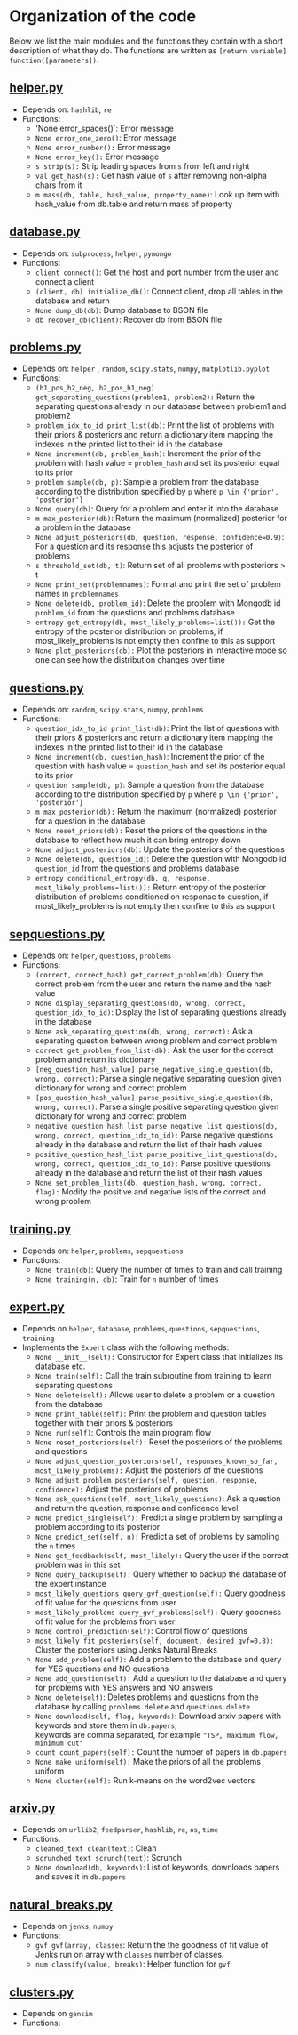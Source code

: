 # Organization of the code

Below we list the main modules and the functions they contain with a short description of what they do. The
functions are written as `[return variable] function([parameters])`.

## [helper.py](helper.py)

* Depends on: `hashlib`, `re`
* Functions:
    - 'None error_spaces()`: Error message
    - `None error_one_zero()`: Error message
    - `None error_number():` Error message
    - `None error_key():` Error message
    - `s strip(s):` Strip leading spaces from `s` from left and right
    - `val get_hash(s):` Get hash value of `s` after removing non-alpha chars from it
    - `m mass(db, table, hash_value, property_name)`: Look up item with hash_value
     from db.table and return mass of property
    
    
## [database.py](database.py)

* Depends on: `subprocess`, `helper`, `pymongo`
* Functions:
    - `client connect()`: Get the host and port number from the user and connect a client
    - `(client, db) initialize_db()`: Connect client, drop all tables in the database and return
    - `None dump_db(db)`: Dump database to BSON file
    - `db recover_db(client)`: Recover db from BSON file
    
## [problems.py](problems.py)

* Depends on: `helper` , `random`, `scipy.stats`, `numpy`, `matplotlib.pyplot`
* Functions:
    - `(h1_pos_h2_neg, h2_pos_h1_neg) get_separating_questions(problem1, problem2):`  Return the separating questions 
    already in our database between problem1 and problem2
    - `problem_idx_to_id print_list(db)`: Print the list of problems with their priors & posteriors and return
    a dictionary item mapping the indexes in the printed list to their id in the database
    - `None increment(db, problem_hash)`: Increment the prior of the problem with hash value = `problem_hash` 
    and set its posterior equal to its prior
    - `problem sample(db, p)`: Sample a problem from the database according to the distribution specified by `p`
    where `p \in {'prior', 'posterior'}`
    - `None query(db)`: Query for a problem and enter it into the database
    - `m max_posterior(db)`: Return the maximum (normalized) posterior for a problem in the database
    - `None adjust_posteriors(db, question, response, confidence=0.9)`: For a question and its response 
    this adjusts the posterior of problems
    - `s threshold_set(db, t)`: Return set of all problems with posteriors > t
    - `None print_set(problemnames)`: Format and print the set of problem names in `problemnames` 
    - `None delete(db, problem_id)`: Delete the problem with Mongodb id `problem_id` from the questions and
    problems database
    - `entropy get_entropy(db, most_likely_problems=list()):` Get the entropy of the posterior distribution on
    problems, if most_likely_problems is not empty then confine to this as support
    - `None plot_posteriors(db):` Plot the posteriors in interactive mode so one can see how the distribution
    changes over time
    
## [questions.py](questions.py)

* Depends on: `random`, `scipy.stats`, `numpy`, `problems`
* Functions:
    - `question_idx_to_id print_list(db)`: Print the list of questions with their priors & posteriors and return
    a dictionary item mapping the indexes in the printed list to their id in the database
    - `None increment(db, question_hash)`: Increment the prior of the question with hash value = `question_hash` 
    and set its posterior equal to its prior 
    - `question sample(db, p)`: Sample a question from the database according to the distribution specified by `p`
    where `p \in {'prior', 'posterior'}`
    - `m max_posterior(db):` Return the maximum (normalized) posterior for a question in the database
    - `None reset_priors(db):` Reset the priors of the questions in the database to reflect how much 
    it can bring entropy down
    - `None adjust_posteriors(db)`: Update the posteriors of the questions
    - `None delete(db, question_id)`: Delete the question with Mongodb id `question_id` from the questions
    and problems database
    - `entropy conditional_entropy(db, q, response, most_likely_problems=list()):` Return entropy of the 
    posterior distribution of problems conditioned on response to question, if most_likely_problems is not
    empty then confine to this as support
    
## [sepquestions.py](sepquestions.py)

* Depends on: `helper`, `questions`, `problems`
* Functions: 
    - `(correct, correct_hash) get_correct_problem(db)`: Query the correct problem from the user and return the
     name and the hash value
    - `None display_separating_questions(db, wrong, correct, question_idx_to_id)`: Display the list of separating 
    questions already in the database
    - `None ask_separating_question(db, wrong, correct):` Ask a separating question between wrong problem
     and correct problem
    - `correct get_problem_from_list(db):` Ask the user for the correct problem and return its dictionary
    - `[neg_question_hash_value] parse_negative_single_question(db, wrong, correct)`: Parse a single negative 
    separating question given dictionary for wrong and correct problem
    - `[pos_question_hash_value] parse_positive_single_question(db, wrong, correct)`: Parse a single positive 
    separating question given dictionary for wrong and correct problem
    - `negative_question_hash_list parse_negative_list_questions(db, wrong, correct, question_idx_to_id):` Parse
     negative questions already in the database and return the list of their hash values
    - `positive_question_hash_list parse_positive_list_questions(db, wrong, correct, question_idx_to_id):` Parse
     positive questions already in the database and return the list of their hash values 
    - `None set_problem_lists(db, question_hash, wrong, correct, flag):` Modify the positive and negative lists
     of the correct and wrong problem



## [training.py](training.py)

* Depends on: `helper`, `problems`, `sepquestions`
* Functions: 
    - `None train(db)`: Query the number of times to train and call training
    - `None training(n, db)`: Train for `n` number of times

## [expert.py](expert.py)

* Depends on `helper`, `database`, `problems`, `questions`, `sepquestions`, `training`
* Implements the `Expert` class with the following methods:
    - `None __init__(self):` Constructor for Expert class that initializes its database etc.
    - `None train(self):` Call the train subroutine from training to learn separating questions
    - `None delete(self):` Allows user to delete a problem or a question from the database
    - `None print_table(self):` Print the problem and question tables together with their priors & posteriors
    - `None run(self)`: Controls the main program flow
    - `None reset_posteriors(self):` Reset the posteriors of the problems and questions
    - `None adjust_question_posteriors(self, responses_known_so_far, most_likely_problems):` Adjust the posteriors 
    of the questions
    - `None adjust_problem_posteriors(self, question, response, confidence):` Adjust the posteriors of 
    problems
    - `None ask_questions(self, most_likely_questions)`: Ask a question and return the question, 
    response and confidence level
    - `None predict_single(self):` Predict a single problem by sampling a problem according to its posterior
    - `None predict_set(self, n):` Predict a set of problems by sampling the `n` times
    - `None get_feedback(self, most_likely):` Query the user if the correct problem was in this set
    - `None query_backup(self):` Query whether to backup the database of the expert instance
    - `most_likely_questions query_gvf_question(self):` Query goodness of fit value for the questions from user
    - `most_likely_problems query_gvf_problems(self):` Query goodness of fit value for the problems from user
    - `None control_prediction(self)`: Control flow of questions
    - `most_likely fit_posteriors(self, document, desired_gvf=0.8):` Cluster the posteriors using Jenks Natural Breaks
    - `None add_problem(self):` Add a problem to the database and query for YES questions and NO questions
    - `None add_question(self):` Add a question to the database and query for problems with YES answers and NO answers
    - `None delete(self)`: Deletes problems and questions from the database by calling `problems.delete` and
    `questions.delete`
    - `None download(self, flag, keywords)`: Download arxiv papers with keywords and store them in `db.papers`;    
    keywords are comma separated, for example `"TSP, maximum flow, minimum cut"`
    - `count count_papers(self):` Count the number of papers in `db.papers`
    - `None make_uniform(self):` Make the priors of all the problems uniform
    - `None cluster(self):` Run k-means on the word2vec vectors
    
## [arxiv.py](arxiv.py)

* Depends on `urllib2`, `feedparser`, `hashlib`, `re`, `os`, `time`
* Functions:
    - `cleaned_text clean(text)`: Clean
    - `scrunched_text scrunch(text)`: Scrunch
    - `None download(db, keywords)`: List of keywords, downloads papers and saves it in `db.papers`
    
    
## [natural_breaks.py](natural_breaks.py)

 * Depends on `jenks`, `numpy`
 * Functions:
    - `gvf gvf(array, classes`: Return the the goodness of fit value of Jenks run on array with `classes` number of 
    classes.
    - `num classify(value, breaks)`: Helper function for `gvf` 
    
    
## [clusters.py](cluster.py)

* Depends on `gensim`
* Functions:
    